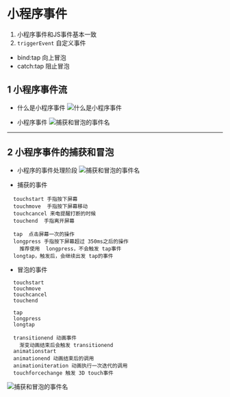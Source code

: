 # 小程序事件

1. 小程序事件和JS事件基本一致
2. `triggerEvent` 自定义事件
  - bind:tap 向上冒泡
  - catch:tap 阻止冒泡


## 1 小程序事件流
* 什么是小程序事件
![什么是小程序事件](event/1.jpg)

* 小程序事件
![捕获和冒泡的事件名](event/2.jpg)

---


## 2 小程序事件的捕获和冒泡
* 小程序的事件处理阶段
![捕获和冒泡的事件名](event/3.jpg)

* 捕获的事件
```
  touchstart 手指按下屏幕
  touchmove  手指按下屏幕移动
  touchcancel 来电提醒打断的时候
  touchend  手指离开屏幕

  tap  点击屏幕一次的操作
  longpress 手指按下屏幕超过 350ms之后的操作
    推荐使用  longpress，不会触发 tap事件
  longtap，触发后，会继续出发 tap的事件
```

* 冒泡的事件
```
  touchstart
  touchmove
  touchcancel
  touchend

  tap
  longpress
  longtap

  transitionend 动画事件
    渐变动画结束后会触发 transitionend
  animationstart
  animationend 动画结束后的调用
  animationiteration 动画执行一次迭代的调用
  touchforcechange 触发 3D touch事件
```

![捕获和冒泡的事件名](event/event.jpg)
